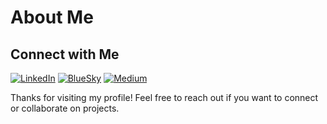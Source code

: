# About Me

## Connect with Me
[![LinkedIn](https://img.shields.io/badge/LinkedIn-blue?style=for-the-badge&logo=linkedin&logoColor=white)](https://www.linkedin.com/in/alhepburn/) [![BlueSky](https://img.shields.io/badge/-Bluesky-3686f7?style=flat&logo=icloud&logoColor=white)](https://bsky.app/profile/aahepburn.bsky.social) [![Medium](https://img.shields.io/badge/Medium-%23000000.svg?logo=medium&logoColor=white)](https://medium.com/@alexander.hepburn)



Thanks for visiting my profile! Feel free to reach out if you want to connect or collaborate on projects.

